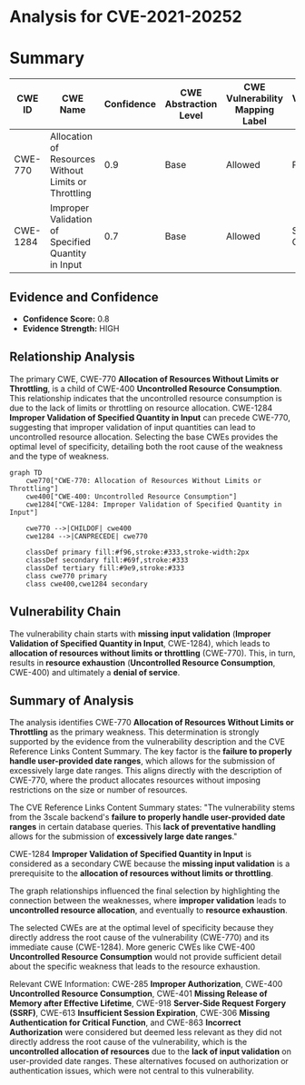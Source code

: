 # Analysis for CVE-2021-20252

# Summary
| CWE ID | CWE Name | Confidence | CWE Abstraction Level | CWE Vulnerability Mapping Label | CWE-Vulnerability Mapping Notes |
|---|---|---|---|---|---|
| CWE-770 | Allocation of Resources Without Limits or Throttling | 0.9 | Base | Allowed | Primary CWE |
| CWE-1284 | Improper Validation of Specified Quantity in Input | 0.7 | Base | Allowed | Secondary Candidate |

## Evidence and Confidence

*   **Confidence Score:** 0.8
*   **Evidence Strength:** HIGH

## Relationship Analysis
The primary CWE, CWE-770 **Allocation of Resources Without Limits or Throttling**, is a child of CWE-400 **Uncontrolled Resource Consumption**. This relationship indicates that the uncontrolled resource consumption is due to the lack of limits or throttling on resource allocation. CWE-1284 **Improper Validation of Specified Quantity in Input** can precede CWE-770, suggesting that improper validation of input quantities can lead to uncontrolled resource allocation. Selecting the base CWEs provides the optimal level of specificity, detailing both the root cause of the weakness and the type of weakness.

```mermaid
graph TD
    cwe770["CWE-770: Allocation of Resources Without Limits or Throttling"]
    cwe400["CWE-400: Uncontrolled Resource Consumption"]
    cwe1284["CWE-1284: Improper Validation of Specified Quantity in Input"]
    
    cwe770 -->|CHILDOF| cwe400
    cwe1284 -->|CANPRECEDE| cwe770
    
    classDef primary fill:#f96,stroke:#333,stroke-width:2px
    classDef secondary fill:#69f,stroke:#333
    classDef tertiary fill:#9e9,stroke:#333
    class cwe770 primary
    class cwe400,cwe1284 secondary
```

## Vulnerability Chain
The vulnerability chain starts with **missing input validation** (**Improper Validation of Specified Quantity in Input**, CWE-1284), which leads to **allocation of resources without limits or throttling** (CWE-770). This, in turn, results in **resource exhaustion** (**Uncontrolled Resource Consumption**, CWE-400) and ultimately a **denial of service**.

## Summary of Analysis
The analysis identifies CWE-770 **Allocation of Resources Without Limits or Throttling** as the primary weakness. This determination is strongly supported by the evidence from the vulnerability description and the CVE Reference Links Content Summary. The key factor is the **failure to properly handle user-provided date ranges**, which allows for the submission of excessively large date ranges. This aligns directly with the description of CWE-770, where the product allocates resources without imposing restrictions on the size or number of resources.

The CVE Reference Links Content Summary states: "The vulnerability stems from the 3scale backend's **failure to properly handle user-provided date ranges** in certain database queries. This **lack of preventative handling** allows for the submission of **excessively large date ranges**."

CWE-1284 **Improper Validation of Specified Quantity in Input** is considered as a secondary CWE because the **missing input validation** is a prerequisite to the **allocation of resources without limits or throttling**.

The graph relationships influenced the final selection by highlighting the connection between the weaknesses, where **improper validation** leads to **uncontrolled resource allocation**, and eventually to **resource exhaustion**.

The selected CWEs are at the optimal level of specificity because they directly address the root cause of the vulnerability (CWE-770) and its immediate cause (CWE-1284). More generic CWEs like CWE-400 **Uncontrolled Resource Consumption** would not provide sufficient detail about the specific weakness that leads to the resource exhaustion.

Relevant CWE Information:
CWE-285 **Improper Authorization**, CWE-400 **Uncontrolled Resource Consumption**, CWE-401 **Missing Release of Memory after Effective Lifetime**, CWE-918 **Server-Side Request Forgery (SSRF)**, CWE-613 **Insufficient Session Expiration**, CWE-306 **Missing Authentication for Critical Function**, and CWE-863 **Incorrect Authorization** were considered but deemed less relevant as they did not directly address the root cause of the vulnerability, which is the **uncontrolled allocation of resources** due to the **lack of input validation** on user-provided date ranges. These alternatives focused on authorization or authentication issues, which were not central to this vulnerability.